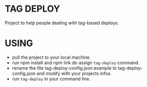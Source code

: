 # TAG DEPLOY 

Project to help people dealing with tag-based deploys.

# USING

* pull the project to your local machine. 
* run npm install and npm link do assign `tag-deploy` command.
* rename the file tag-deploy-config.json.example to tag-deploy-config.json and modify with your projects infos. 
* run `tag-deploy` in your command line.

